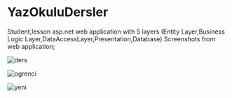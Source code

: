 # YazOkuluDersler
Student,lesson asp.net web application with 5 layers (Entity Layer,Business Logic Layer,DataAccessLayer,Presentation,Database)
Screenshots from web application;


![ders](https://user-images.githubusercontent.com/65205036/110820678-5f4a1180-82a0-11eb-9205-5dcff86bc337.PNG)


![ogrenci](https://user-images.githubusercontent.com/65205036/110821270-f44d0a80-82a0-11eb-9438-5bcc0d32a9d5.PNG)


![yeni](https://user-images.githubusercontent.com/65205036/110821358-0c248e80-82a1-11eb-8e28-60048dbd602c.PNG)

